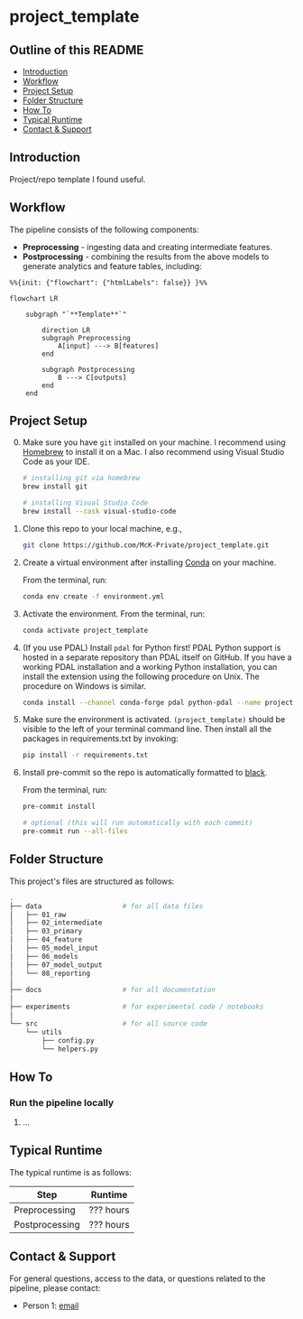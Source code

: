 # project_template

## Outline of this README

- [Introduction](#introduction)
- [Workflow](#workflow)
- [Project Setup](#project-setup)
- [Folder Structure](#folder-structure)
- [How To](#how-to)
- [Typical Runtime](#typical-runtime)
- [Contact & Support](#contact--support)

## Introduction

Project/repo template I found useful.

## Workflow

The pipeline consists of the following components:

- **Preprocessing** - ingesting data and creating intermediate features.
- **Postprocessing** - combining the results from the above models to generate analytics and feature tables, including:

```mermaid
%%{init: {"flowchart": {"htmlLabels": false}} }%%

flowchart LR

    subgraph "`**Template**`"

        direction LR
        subgraph Preprocessing
            A[input] ---> B[features]
        end

        subgraph Postprocessing
            B ---> C[outputs]
        end
    end
```

## Project Setup

0) Make sure you have `git` installed on your machine. I recommend using [Homebrew](https://brew.sh/) to install it on a Mac. I also recommend using Visual Studio Code as your IDE.

    ```bash
    # installing git via homebrew
    brew install git

    # installing Visual Studio Code
    brew install --cask visual-studio-code
    ```

1) Clone this repo to your local machine, e.g.,

    ```bash
    git clone https://github.com/McK-Private/project_template.git
    ```

2) Create a virtual environment after installing [Conda](https://conda.io/projects/conda/en/latest/user-guide/install/index.html) on your machine.

    From the terminal, run:

    ```bash
    conda env create -f environment.yml
    ```

3) Activate the environment. From the terminal, run:

    ```bash
    conda activate project_template
    ```

4) (If you use PDAL) Install `pdal` for Python first!
PDAL Python support is hosted in a separate repository than PDAL itself on GitHub. If you have a working PDAL installation and a working Python installation, you can install the extension using the following procedure on Unix. The procedure on Windows is similar.

    ```bash
    conda install --channel conda-forge pdal python-pdal --name project_template
    ```

5) Make sure the environment is activated. `(project_template)` should be visible to the left of your terminal command line. Then install all the packages in requirements.txt by invoking:

    ```bash
    pip install -r requirements.txt
    ```

6) Install pre-commit so the repo is automatically formatted to [black](https://ljvmiranda921.github.io/notebook/2018/06/21/precommits-using-black-and-flake8/).

    From the terminal, run:

    ```bash
    pre-commit install

    # optional (this will run automatically with each commit)
    pre-commit run --all-files
    ```

## Folder Structure

This project's files are structured as follows:

```bash
.
├── data                    # for all data files
│   ├── 01_raw
│   ├── 02_intermediate
│   ├── 03_primary
│   ├── 04_feature
│   ├── 05_model_input
│   ├── 06_models
│   ├── 07_model_output
│   └── 08_reporting
│
├── docs                    # for all documentation
│
├── experiments             # for experimental code / notebooks
│
└── src                     # for all source code
    └── utils
        ├── config.py
        └── helpers.py
```

## How To

### Run the pipeline locally

1. ...

## Typical Runtime

The typical runtime is as follows:

| Step           | Runtime   |
|----------------|-----------|
| Preprocessing  | ??? hours |
| Postprocessing | ??? hours |

## Contact & Support

For general questions, access to the data, or questions related to the pipeline, please contact:

- Person 1: [email](mailto:xxx@yy.com)
